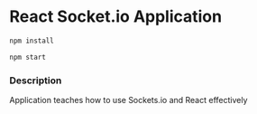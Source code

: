 # React Socket.io Application

```js
npm install

npm start
```


### Description

Application teaches how to use Sockets.io and React effectively 


